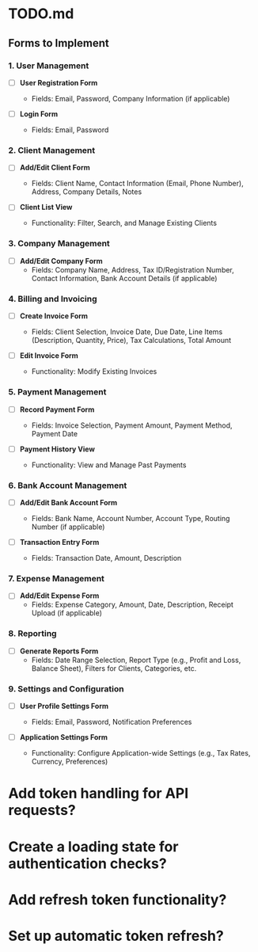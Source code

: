 # TODO.md

## Forms to Implement

### 1. User Management
- [ ] **User Registration Form**
  - Fields: Email, Password, Company Information (if applicable)
  
- [ ] **Login Form**
  - Fields: Email, Password

### 2. Client Management
- [ ] **Add/Edit Client Form**
  - Fields: Client Name, Contact Information (Email, Phone Number), Address, Company Details, Notes
  
- [ ] **Client List View**
  - Functionality: Filter, Search, and Manage Existing Clients

### 3. Company Management
- [ ] **Add/Edit Company Form**
  - Fields: Company Name, Address, Tax ID/Registration Number, Contact Information, Bank Account Details (if applicable)

### 4. Billing and Invoicing
- [ ] **Create Invoice Form**
  - Fields: Client Selection, Invoice Date, Due Date, Line Items (Description, Quantity, Price), Tax Calculations, Total Amount
  
- [ ] **Edit Invoice Form**
  - Functionality: Modify Existing Invoices

### 5. Payment Management
- [ ] **Record Payment Form**
  - Fields: Invoice Selection, Payment Amount, Payment Method, Payment Date
  
- [ ] **Payment History View**
  - Functionality: View and Manage Past Payments

### 6. Bank Account Management
- [ ] **Add/Edit Bank Account Form**
  - Fields: Bank Name, Account Number, Account Type, Routing Number (if applicable)
  
- [ ] **Transaction Entry Form**
  - Fields: Transaction Date, Amount, Description

### 7. Expense Management
- [ ] **Add/Edit Expense Form**
  - Fields: Expense Category, Amount, Date, Description, Receipt Upload (if applicable)

### 8. Reporting
- [ ] **Generate Reports Form**
  - Fields: Date Range Selection, Report Type (e.g., Profit and Loss, Balance Sheet), Filters for Clients, Categories, etc.

### 9. Settings and Configuration
- [ ] **User Profile Settings Form**
  - Fields: Email, Password, Notification Preferences
  
- [ ] **Application Settings Form**
  - Functionality: Configure Application-wide Settings (e.g., Tax Rates, Currency, Preferences)




# Add token handling for API requests?
# Create a loading state for authentication checks?
# Add refresh token functionality?
# Set up automatic token refresh?
